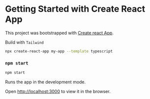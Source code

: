 # Getting Started with Create React App

This project was bootstrapped with [Create react App](https://github.com/facebook/create-react-app).

Build with `Tailwind`

```bash
npx create-react-app my-app --template typescript
```

### `npm start`

```bash
npm start
```

Runs the app in the development mode.

Open [http://localhost:3000](http://localhost:3000) to view it in the browser.
